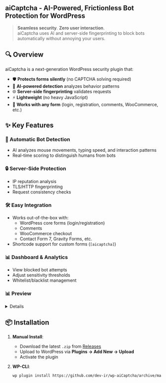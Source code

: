 ## aiCaptcha - AI-Powered, Frictionless Bot Protection for WordPress

> **Seamless security**. **Zero user interaction**.  
> aiCaptcha uses AI and server-side fingerprinting to block bots automatically without annoying your users.

## 🔍 Overview

aiCaptcha is a next-generation WordPress security plugin that:
- 🛡️ **Protects forms silently** (no CAPTCHA solving required)
- 🤖 **AI-powered detection** analyzes behavior patterns
- 🌐 **Server-side fingerprinting** validates requests
- ⚡ **Lightweight** (no heavy JavaScript)
- 🔌 **Works with any form** (login, registration, comments, WooCommerce, etc.)

## ✨ Key Features

### 🤖 Automatic Bot Detection
- AI analyzes mouse movements, typing speed, and interaction patterns
- Real-time scoring to distinguish humans from bots

### 🔒 Server-Side Protection
- IP reputation analysis
- TLS/HTTP fingerprinting
- Request consistency checks

### 🛠️ Easy Integration
- Works out-of-the-box with:
  - WordPress core forms (login/registration)
  - Comments
  - WooCommerce checkout
  - Contact Form 7, Gravity Forms, etc.
- Shortcode support for custom forms (`[aicaptcha]`)

### 📊 Dashboard & Analytics
- View blocked bot attempts
- Adjust sensitivity thresholds
- Whitelist/blacklist management

### 📊 Preview
<details>
![aiCaptcha Banner](https://github.com/dev-ir/wp-aiCaptcha/blob/master/screenshot.png) <!-- Optional: Add a banner image later -->
</details>

## 📦 Installation

1. **Manual Install**:
   - Download the latest `.zip` from [Releases](#)
   - Upload to WordPress via **Plugins → Add New → Upload**
   - Activate the plugin

2. **WP-CLI**:
   ```bash
   wp plugin install https://github.com/dev-ir/wp-aiCaptcha/archive/main.zip --activate